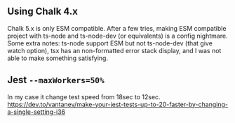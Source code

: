 ## Using Chalk 4.x

Chalk 5.x is only ESM compatible. After a few tries, making ESM compatible project with ts-node and ts-node-dev (or equivalents)
is a config nightmare.
Some extra notes: ts-node support ESM but not ts-node-dev (that give watch option), tsx has an non-formatted error stack display,
and I was not able to make something satisfying.

## Jest `--maxWorkers=50%`

In my case it change test speed from 18sec to 12sec.
https://dev.to/vantanev/make-your-jest-tests-up-to-20-faster-by-changing-a-single-setting-i36

